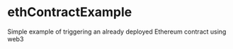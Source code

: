 # ethContractExample
Simple example of triggering an already deployed Ethereum contract using web3 
